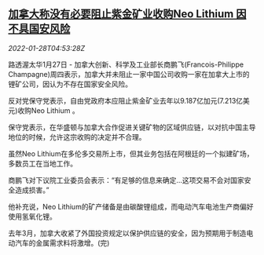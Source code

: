 <!--1643346063000-->
[加拿大称没有必要阻止紫金矿业收购Neo Lithium 因不具国安风险](https://cn.reuters.com/article/canada-zijin-neo-lithium-acquisition-012-idCNKBS2K20BB)
------

<div><i>2022-01-28T04:53:28Z</i></div><p>路透渥太华1月27日 - 加拿大创新、科学及工业部长商鹏飞(Francois-Philippe Champagne)周四表示，加拿大并未阻止一家中国公司收购一家在加拿大上市的锂矿公司，因认为不存在国家安全风险。</p><p>反对党保守党表示，自由党政府本应阻止紫金矿业去年以9.187亿加元(7.213亿美元)收购Neo Lithium 。</p><p>保守党表示，在华盛顿与加拿大合作促进关键矿物的区域供应链，以对抗中国主导地位的时候，允许这宗收购的决定并不合理。</p><p>虽然Neo Lithium在多伦多交易所上市，但其业务包括在阿根廷的一个拟建矿场，多数员工在当地工作。</p><p>商鹏飞对下议院工业委员会表示：“有足够的信息来确定...这项交易不会对国家安全造成损害。”</p><p>他补充说，Neo Lithium的矿产储备是由碳酸锂组成，而电动汽车电池生产商偏好使用氢氧化锂。</p><p>去年3月，加拿大收紧了外国投资规定以保护供应链的安全，因为预期用于制造电动汽车的金属需求料将激增。(完)</p>
